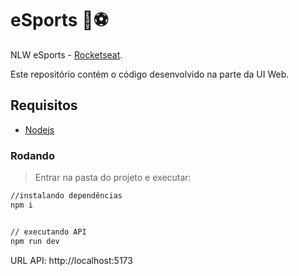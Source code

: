 # eSports :rocket::soccer:
NLW eSports - [Rocketseat](https://rseat.in/nlw-edicao-esports).

Este repositório contém o código desenvolvido na parte da UI Web.

## Requisitos
- [Nodejs](https://nodejs.org/en/download/)

### Rodando
> Entrar na pasta do projeto e executar: 

```sh 
//instalando dependências 
npm i 


// executando API
npm run dev
```

URL API: http://localhost:5173
